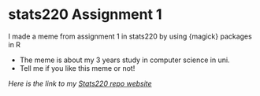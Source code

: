 # stats220 Assignment 1
I made a meme from assignment 1 in stats220 by using {magick} packages in R
- The meme is about my 3 years study in computer science in uni. 
- Tell me if you like this meme or not!

*Here is the link to my [Stats220 repo website](https://rzhu035.github.io/stats220/)*
